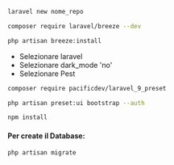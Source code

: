 
```bash 
laravel new nome_repo
```
```bash 
composer require laravel/breeze --dev
```

```bash 
php artisan breeze:install
```

- Selezionare laravel
- Selezionare dark_mode 'no'
- Selezionare Pest

```bash 
composer require pacificdev/laravel_9_preset
```

```bash 
php artisan preset:ui bootstrap --auth
```

```bash 
npm install
```

#### Per create il Database:
```bash
php artisan migrate 
```